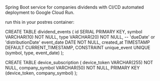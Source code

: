 Spring Boot service for companies dividends with CI/CD automated deployment to Google Cloud Run.

run this in your postres container:

CREATE TABLE dividend_events (
    id SERIAL PRIMARY KEY,
    symbol VARCHAR(10) NOT NULL,
    type VARCHAR(20) NOT NULL, -- 'dueDate' or 'distributionDate'
    event_date DATE NOT NULL,
    created_at TIMESTAMP DEFAULT CURRENT_TIMESTAMP,
    CONSTRAINT unique_event UNIQUE (symbol, type, event_date)
);


CREATE TABLE device_subscription (
    device_token   VARCHAR(255) NOT NULL,
    company_symbol VARCHAR(50)  NOT NULL,
    PRIMARY KEY (device_token, company_symbol)
);
